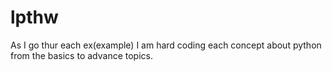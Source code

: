 # lpthw
As I go thur each ex(example) I am hard coding each concept about python from the basics to advance topics.
